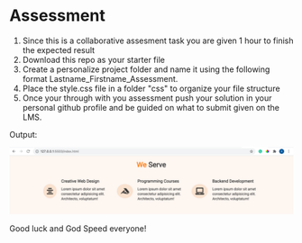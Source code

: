 # Assessment

1. Since this is a collaborative assesment task you are given 1 hour to finish the expected result
2. Download this repo as your starter file
3. Create a personalize project folder and name it using the following format Lastname_Firstname_Assessment.
4. Place the style.css file in a folder "css" to organize your file structure
5. Once your through with you assessment push your solution in your personal github profile and be guided on what to submit given on the LMS.

Output:

![alt text](https://github.com/cfbautistaofficial01/Assessment/blob/main/assessment_output.png)

Good luck and God Speed everyone!
